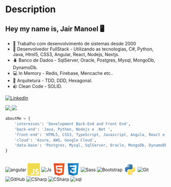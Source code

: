 # Description

## Hey my name is, Jair Manoel 🖥️
- 🔭 Trabalho com desenvolvimento de sistemas desde 2000
- 🌱 Desenvolvedor FullStack - Utilizando as tecnologias, C#, Python, Java, Html5, CSS3, Angular, React, Nodejs, Nextjs.
- 🪲 Banco de Dados - SqlServer, Oracle, Postgres, Mysql, MongoDb, DynamoDb.
- 💻 In Memory - Redis, Firebase, Mencache etc..
- 💽 Arquitetura - TDD, DDD, Hexagonal.
- 🪨 Clean Code - SOLID.

[![LinkedIn](https://img.shields.io/badge/LinkedIn-000?style=for-the-badge&logo=linkedin&logoColor=0E76A8)](https://www.linkedin.com/in/jair-thiago-cardoso-manoel-b6056419/)

<div>
  <a href="https://github.com/jairthiagoc">
  <img height="180em" src="https://github-readme-stats.vercel.app/api?username=jairthiagoc&show_icons=true&theme=github_dark&include_all_commits=true&count_private=true"/>
  <img height="180em" src="https://github-readme-stats.vercel.app/api/top-langs/?username=jairthiagoc&hide_progress=true&theme=github_dark"/>
</div>

```py
aboutMe = {
    'interesses': 'Development Back-End and Front End',
    'back-end': 'Java, Python, Nodejs e .Net ',
    'front-end': 'HTML5, CSS3, TypeScript, Javascript, Angula, React e Vuejs',
    'cloud': 'Azure, AWS, Google Cloud',
    'data-base': 'Postgres, Mysql, SqlServer, Oracle, MongoDb, DynamoDb'
}
```

<div style="display: inline_block"><br>
  <img align="center" alt="angular" height="50" width="50" src="https://miro.medium.com/max/256/1*3H6_a9Srb655m3NiqlbbKQ.png">
  <img align="center" alt="Js" height="40" width="40" src="https://raw.githubusercontent.com/devicons/devicon/master/icons/javascript/javascript-plain.svg">
  <img align="center" alt="Js" height="40" width="40" src="https://miro.medium.com/max/256/1*tYwniVWMqcytJ1AQ6zud7A.png">
  <img align="center" alt="HTML" height="40" width="40" src="https://raw.githubusercontent.com/devicons/devicon/master/icons/html5/html5-original.svg">
  <img align="center" alt="CSS" height="40" width="40" src="https://raw.githubusercontent.com/devicons/devicon/master/icons/css3/css3-original.svg">
  <img align="center" alt="Sass" height="40" width="40" src="https://cdn.jsdelivr.net/gh/devicons/devicon/icons/sass/sass-original.svg">
  <img align="center" alt="Bootstrap" height="40" width="40" src="https://logospng.org/download/bootstrap/bootstrap-256.png">
  <img align="center" alt="Python" height="40" width="40" src="https://raw.githubusercontent.com/devicons/devicon/master/icons/python/python-original.svg">
  <img align="center" alt="Git" height="40" width="40" src="https://cdn.jsdelivr.net/gh/devicons/devicon/icons/git/git-original.svg">
  <img align="center" alt="GitHub" height="40" width="40" src="https://user-images.githubusercontent.com/3369400/139447912-e0f43f33-6d9f-45f8-be46-2df5bbc91289.png">
  <img align="center" alt="CSharp" height="40" width="40" src="https://cdn-icons-png.flaticon.com/512/6132/6132221.png">
  <img align="center" alt="CSharp" height="40" width="40" src="https://adrianwilczynski.gallerycdn.vsassets.io/extensions/adrianwilczynski/asp-net-core-snippet-pack/1.51.0/1586892181474/Microsoft.VisualStudio.Services.Icons.Default">
  <img align="center" alt="sql" height="45" width="45" src="https://cdn-icons-png.flaticon.com/512/4492/4492311.png">
  
</div>
